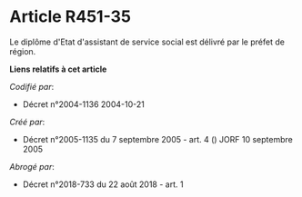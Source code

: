 # Article R451-35

Le diplôme d'Etat d'assistant de service social est délivré par le préfet de région.

**Liens relatifs à cet article**

_Codifié par_:

  - Décret n°2004-1136 2004-10-21

_Créé par_:

  - Décret n°2005-1135 du 7 septembre 2005 - art. 4 () JORF 10 septembre 2005

_Abrogé par_:

  - Décret n°2018-733 du 22 août 2018 - art. 1
